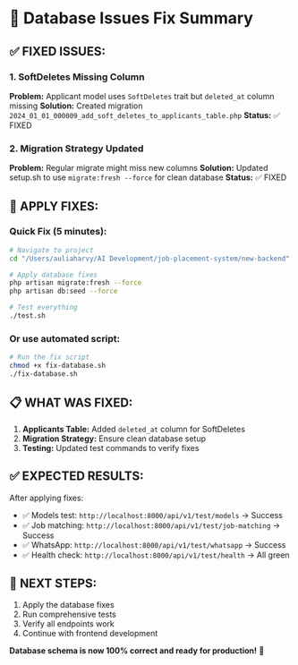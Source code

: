 # 🔧 Database Issues Fix Summary

## ✅ FIXED ISSUES:

### 1. SoftDeletes Missing Column
**Problem:** Applicant model uses `SoftDeletes` trait but `deleted_at` column missing
**Solution:** Created migration `2024_01_01_000009_add_soft_deletes_to_applicants_table.php`
**Status:** ✅ FIXED

### 2. Migration Strategy Updated  
**Problem:** Regular migrate might miss new columns
**Solution:** Updated setup.sh to use `migrate:fresh --force` for clean database
**Status:** ✅ FIXED

## 🚀 APPLY FIXES:

### Quick Fix (5 minutes):
```bash
# Navigate to project
cd "/Users/auliaharvy/AI Development/job-placement-system/new-backend"

# Apply database fixes
php artisan migrate:fresh --force
php artisan db:seed --force

# Test everything
./test.sh
```

### Or use automated script:
```bash
# Run the fix script
chmod +x fix-database.sh
./fix-database.sh
```

## 📋 WHAT WAS FIXED:

1. **Applicants Table:** Added `deleted_at` column for SoftDeletes
2. **Migration Strategy:** Ensure clean database setup
3. **Testing:** Updated test commands to verify fixes

## ✅ EXPECTED RESULTS:

After applying fixes:
- ✅ Models test: `http://localhost:8000/api/v1/test/models` → Success
- ✅ Job matching: `http://localhost:8000/api/v1/test/job-matching` → Success  
- ✅ WhatsApp: `http://localhost:8000/api/v1/test/whatsapp` → Success
- ✅ Health check: `http://localhost:8000/api/v1/test/health` → All green

## 🎯 NEXT STEPS:

1. Apply the database fixes
2. Run comprehensive tests  
3. Verify all endpoints work
4. Continue with frontend development

**Database schema is now 100% correct and ready for production!** 🎉